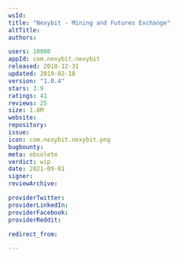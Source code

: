 ```yaml
---
wsId: 
title: "Nexybit - Mining and Futures Exchange"
altTitle: 
authors:

users: 10000
appId: com.nexybit.nexybit
released: 2018-12-31
updated: 2019-02-18
version: "1.0.4"
stars: 3.9
ratings: 41
reviews: 25
size: 1.8M
website: 
repository: 
issue: 
icon: com.nexybit.nexybit.png
bugbounty: 
meta: obsolete
verdict: wip
date: 2021-09-01
signer: 
reviewArchive:

providerTwitter: 
providerLinkedIn: 
providerFacebook: 
providerReddit: 

redirect_from:

---
```


